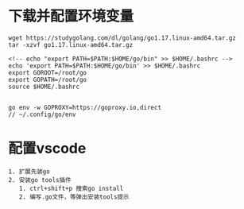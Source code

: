 # 下载并配置环境变量
    wget https://studygolang.com/dl/golang/go1.17.linux-amd64.tar.gz
    tar -xzvf go1.17.linux-amd64.tar.gz

    <!-- echo "export PATH=$PATH:$HOME/go/bin" >> $HOME/.bashrc -->
    echo 'export PATH=$PATH:$HOME/go/bin' >> $HOME/.bashrc
    export GOROOT=/root/go
    export GOPATH=/root/go
    source $HOME/.bashrc


    go env -w GOPROXY=https://goproxy.io,direct
    // ~/.config/go/env

# 配置vscode
    1. 扩展先装go
    2. 安装go tools插件
       1. ctrl+shift+p 搜索go install
       2. 编写.go文件，等弹出安装tools提示